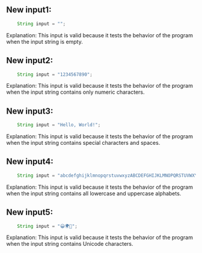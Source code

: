 ## New input1:
```java
    String input = "";
```
Explanation: This input is valid because it tests the behavior of the program when the input string is empty.

## New input2:
```java
    String input = "1234567890";
```
Explanation: This input is valid because it tests the behavior of the program when the input string contains only numeric characters.

## New input3:
```java
    String input = "Hello, World!";
```
Explanation: This input is valid because it tests the behavior of the program when the input string contains special characters and spaces.

## New input4:
```java
    String input = "abcdefghijklmnopqrstuvwxyzABCDEFGHIJKLMNOPQRSTUVWXYZ";
```
Explanation: This input is valid because it tests the behavior of the program when the input string contains all lowercase and uppercase alphabets.

## New input5:
```java
    String input = "😀🌍🎉";
```
Explanation: This input is valid because it tests the behavior of the program when the input string contains Unicode characters.